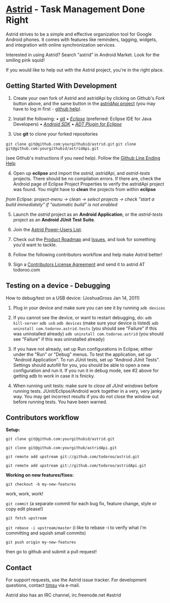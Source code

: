 [Astrid](http://www.weloveastrid.com/) - Task Management Done Right
================================  
Astrid strives to be a simple and effective organization tool for Google Android phones. It comes with features like reminders, tagging, widgets, and integration with online synchronization services.

Interested in using Astrid? Search "astrid" in Android Market. Look for the smiling pink squid!

If you would like to help out with the Astrid project, you're in the right place.

Getting Started With Development
---------------

1. Create your own fork of Astrid and astridApi by clicking on Github's *Fork* button above, and the same button in the [astridApi project](https://github.com/todoroo/astridApi) (you may have to log in first - [github help](http://help.github.com/forking/)).

2. Install the following: 
 • *[git](http://git.or.cz/)*
 • *[Eclipse](http://eclipse.org)* (preferred: Eclipse IDE for Java Developers)
 • *[Android SDK](http://developer.android.com/sdk/index.html)*
 • *[ADT Plugin for Eclipse](http://developer.android.com/sdk/eclipse-adt.html)*

3. Use **git** to clone your forked repositories 

`git clone git@github.com:yourgithubid/astrid.git` 
`git clone git@github.com:yourgithubid/astridApi.git` 

(see Github's instructions if you need help). Follow the [Github Line Ending Help](http://help.github.com/dealing-with-lineendings/)

4. Open up **eclipse** and import the *astrid*, *astridApi*, and *astrid-tests* projects. There should be no compilation errors. If there are, check the Android page of Eclipse Project Properties to verify the astridApi project was found. You might have to **clean** the projects from within **eclipse** 

*from Eclipse: project-menu -> clean -> select projects -> check "start a build immediately" if "automatic build" is not enabled*

5. Launch the *astrid* project as an **Android Application**, or the *astrid-tests* project as an **Android JUnit Test Suite**.

6. Join the [Astrid Power-Users List](http://groups.google.com/group/astrid-power).

7. Check out the [Product Roadmap](http://wiki.github.com/todoroo/astrid/) and [Issues](http://github.com/todoroo/astrid/issues), and look for something you'd want to tackle.

8. Follow the following contributors workflow and help make Astrid better!

9. Sign a [Contributors License Agreement](https://github.com/downloads/todoroo/astrid/Contributors%20Licensing%20Agreement.pdf) and send it to astrid AT todoroo.com 

Testing on a device - Debugging
---------------
How to debug/test on a USB device: (JoshuaGross Jan 14, 2011)

1. Plug in your device and make sure you can see it by running `adb devices`

2. If you cannot see the device, or want to restart debugging, do:
	`adb kill-server`
	`adb usb`
	`adb devices` (make sure your device is listed)
	`adb uninstall com.todoroo.astrid.tests` (you should see "Failure" if this was uninstalled already)
	`adb uninstall com.todoroo.astrid` (you should see "Failure" if this was uninstalled already)

3. If you have not already, set up Run configurations in Eclipse; either under the "Run" or "Debug" menus. To test the application, set up "Android Application". To run JUnit tests, set up "Android JUnit Tests". Settings should autofill for you, you should be able to open a new configuration and run it. If you run it in debug mode, see #2 above for getting adb to work in case it is finicky.

4. When running unit tests: make sure to *close all JUnit windows* before running tests. JUnit/Eclipse/Android work together in a very, very janky way. You may get incorrect results if you do not close the window out before running tests. You have been warned.

Contributors workflow
---------------

**Setup:**

`git clone git@github.com:yourgithubid/astrid.git`

`git clone git@github.com:yourgithub/astridApi.git`

`git remote add upstream git://github.com/todoroo/astrid.git`

`git remote add upstream git://github.com/todoroo/astridApi.git`

**Working on new features/fixes:**

`git checkout -b my-new-features`  

work, work, work! 
  
`git commit` (a separate commit for each bug fix, feature change, style or copy edit please!)
  
`git fetch upstream`

`git rebase -i upstream/master` (i like to rebase -i to verify what i'm committing and squish small commits)
  
`git push origin my-new-features`
  
then go to github and submit a pull request!  

Contact
-------
For support requests, use the Astrid issue tracker. For development questions, contact [timsu](http://github.com/timsu) via e-mail.

Astrid also has an IRC channel, irc.freenode.net #astrid
